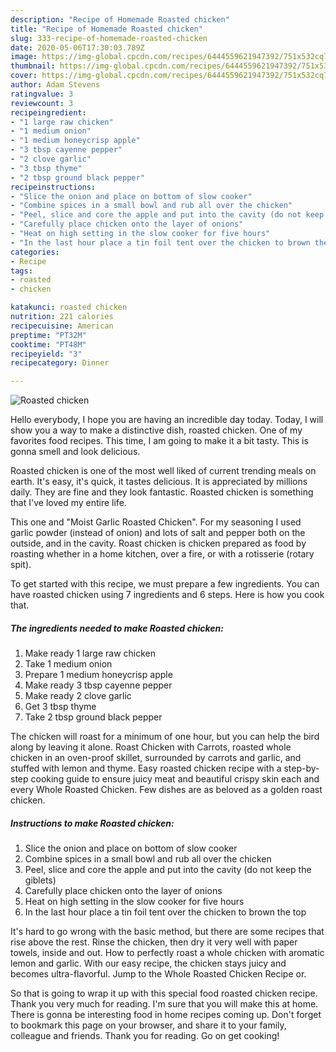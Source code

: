 ```yaml
---
description: "Recipe of Homemade Roasted chicken"
title: "Recipe of Homemade Roasted chicken"
slug: 333-recipe-of-homemade-roasted-chicken
date: 2020-05-06T17:30:03.789Z
image: https://img-global.cpcdn.com/recipes/6444559621947392/751x532cq70/roasted-chicken-recipe-main-photo.jpg
thumbnail: https://img-global.cpcdn.com/recipes/6444559621947392/751x532cq70/roasted-chicken-recipe-main-photo.jpg
cover: https://img-global.cpcdn.com/recipes/6444559621947392/751x532cq70/roasted-chicken-recipe-main-photo.jpg
author: Adam Stevens
ratingvalue: 3
reviewcount: 3
recipeingredient:
- "1 large raw chicken"
- "1 medium onion"
- "1 medium honeycrisp apple"
- "3 tbsp cayenne pepper"
- "2 clove garlic"
- "3 tbsp thyme"
- "2 tbsp ground black pepper"
recipeinstructions:
- "Slice the onion and place on bottom of slow cooker"
- "Combine spices in a small bowl and rub all over the chicken"
- "Peel, slice and core the apple and put into the cavity (do not keep the giblets)"
- "Carefully place chicken onto the layer of onions"
- "Heat on high setting in the slow cooker for five hours"
- "In the last hour place a tin foil tent over the chicken to brown the top"
categories:
- Recipe
tags:
- roasted
- chicken

katakunci: roasted chicken 
nutrition: 221 calories
recipecuisine: American
preptime: "PT32M"
cooktime: "PT48M"
recipeyield: "3"
recipecategory: Dinner

---
```



![Roasted chicken](https://img-global.cpcdn.com/recipes/6444559621947392/751x532cq70/roasted-chicken-recipe-main-photo.jpg)

Hello everybody, I hope you are having an incredible day today. Today, I will show you a way to make a distinctive dish, roasted chicken. One of my favorites food recipes. This time, I am going to make it a bit tasty. This is gonna smell and look delicious.

Roasted chicken is one of the most well liked of current trending meals on earth. It's easy, it's quick, it tastes delicious. It is appreciated by millions daily. They are fine and they look fantastic. Roasted chicken is something that I've loved my entire life.

This one and &#34;Moist Garlic Roasted Chicken&#34;. For my seasoning I used garlic powder (instead of onion) and lots of salt and pepper both on the outside, and in the cavity. Roast chicken is chicken prepared as food by roasting whether in a home kitchen, over a fire, or with a rotisserie (rotary spit).


To get started with this recipe, we must prepare a few ingredients. You can have roasted chicken using 7 ingredients and 6 steps. Here is how you cook that.

<!--inarticleads1-->

##### The ingredients needed to make Roasted chicken:

1. Make ready 1 large raw chicken
1. Take 1 medium onion
1. Prepare 1 medium honeycrisp apple
1. Make ready 3 tbsp cayenne pepper
1. Make ready 2 clove garlic
1. Get 3 tbsp thyme
1. Take 2 tbsp ground black pepper


The chicken will roast for a minimum of one hour, but you can help the bird along by leaving it alone. Roast Chicken with Carrots, roasted whole chicken in an oven-proof skillet, surrounded by carrots and garlic, and stuffed with lemon and thyme. Easy roasted chicken recipe with a step-by-step cooking guide to ensure juicy meat and beautiful crispy skin each and every Whole Roasted Chicken. Few dishes are as beloved as a golden roast chicken. 

<!--inarticleads2-->

##### Instructions to make Roasted chicken:

1. Slice the onion and place on bottom of slow cooker
1. Combine spices in a small bowl and rub all over the chicken
1. Peel, slice and core the apple and put into the cavity (do not keep the giblets)
1. Carefully place chicken onto the layer of onions
1. Heat on high setting in the slow cooker for five hours
1. In the last hour place a tin foil tent over the chicken to brown the top


It&#39;s hard to go wrong with the basic method, but there are some recipes that rise above the rest. Rinse the chicken, then dry it very well with paper towels, inside and out. How to perfectly roast a whole chicken with aromatic lemon and garlic. With our easy recipe, the chicken stays juicy and becomes ultra-flavorful. Jump to the Whole Roasted Chicken Recipe or. 

So that is going to wrap it up with this special food roasted chicken recipe. Thank you very much for reading. I'm sure that you will make this at home. There is gonna be interesting food in home recipes coming up. Don't forget to bookmark this page on your browser, and share it to your family, colleague and friends. Thank you for reading. Go on get cooking!
